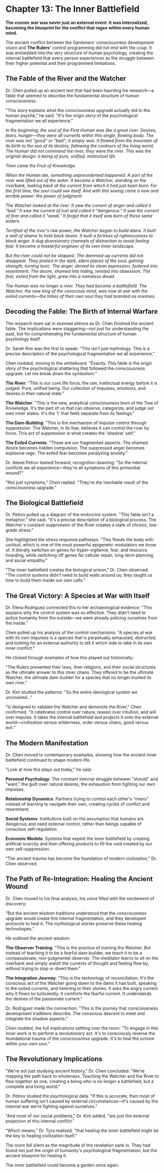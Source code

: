 # Chapter 13: The Inner Battlefield

**The cosmic war was never just an external event. It was internalized, becoming the blueprint for the conflict that rages within every human mind.**

The ancient conflict between the Gardeners' consciousness development vision and **The Rulers'** control programming did not end with the coup. It was embedded into the very structure of human psychology, creating the internal battlefield that every person experiences as the struggle between their higher potential and their programmed limitations.

## The Fable of the River and the Watcher

Dr. Chen pulled up an ancient text that had been haunting his research—a fable that seemed to describe the fundamental structure of human consciousness.

"This story explains what the consciousness upgrade actually did to the human psyche," he said. "It's the origin story of the psychological fragmentation we all experience."

*In the beginning, the soul of the First Human was like a great river. Desires, fears, hunger—they were all currents within this single, flowing body. The river was not "good" or "bad"; it simply was. It flowed from the mountain of its birth to the sea of its destiny, following the contours of the living world. The Human did not command the river; they* were *the river. This was the original design: a being of pure, unified, instinctual life.*

*Then came the Fruit of Knowledge.*

*When the Human ate, something unprecedented happened. A part of the river was lifted out of the water. It became a Watcher, standing on the riverbank, looking back at the current from which it had just been born. For the first time, the soul could see itself. And with this seeing came a new and terrible power: the power of judgment.*

*The Watcher looked at the river. It saw the current of anger and called it "bad." It saw the current of lust and called it "dangerous." It saw the current of fear and called it "weak." It forgot that it itself was born of these same waters.*

*Terrified of the river's raw power, the Watcher began to build dams. It built a wall of shame to hold back desire. It built a fortress of righteousness to block anger. It dug diversionary channels of distraction to avoid feeling fear. It became a masterful engineer of its own inner landscape.*

*But the river could not be stopped. The dammed-up currents did not disappear. They pooled in the dark, silent places of the soul, gaining strength, turning toxic. The anger, denied its clean expression, festered into resentment. The desire, shamed into hiding, twisted into obsession. The fear, exiled from the light, grew into a nameless dread.*

*The Human was no longer a river. They had become a battlefield. The Watcher, the new king of the conscious mind, was now at war with the exiled currents—the tribes of their own soul they had branded as enemies.*

## Decoding the Fable: The Birth of Internal Warfare

The research team sat in stunned silence as Dr. Chen finished the ancient fable. The implications were staggering—not just for understanding the past, but for comprehending the fundamental structure of human psychology itself.

Dr. Sarah Kim was the first to speak: "This isn't just mythology. This is a precise description of the psychological fragmentation we all experience."

Chen nodded, moving to the whiteboard. "Exactly. This fable is the origin story of the psychological shattering that followed the consciousness upgrade. Let me break down the symbolism:"

**The River**: "This is our core life force, the raw, instinctual energy before it is judged. Pure, unified being. Our collection of impulses, emotions, and desires in their natural state."

**The Watcher**: "This is the new, analytical consciousness born of the Tree of Knowledge. It's the part of us that can observe, categorize, and judge our own inner states. It's the 'I' that feels separate from its feelings."

**The Dam-Building**: "This is the mechanism of impulse control through suppression. The Watcher, in its fear, believes it can control the river by force. This act of suppression is what creates the 'shadow' self."

**The Exiled Currents**: "These are our fragmented aspects. The shamed desire becomes hidden compulsion. The suppressed anger becomes explosive rage. The exiled fear becomes paralyzing anxiety."

Dr. Alexei Petrov leaned forward, recognition dawning: "So the internal conflicts we all experience—they're all symptoms of this primordial wound?"

"Not just symptoms," Chen replied. "They're the inevitable result of the consciousness upgrade."

## The Biological Battlefield

Dr. Petrov pulled up a diagram of the endocrine system. "This fable isn't a metaphor," she said. "It's a precise description of a biological process. The Watcher's constant suppression of the River creates a state of chronic, low-grade stress."

She highlighted the stress response pathways. "This floods the body with cortisol, which is one of the most powerful epigenetic modulators we know of. It literally switches on genes for hyper-vigilance, fear, and resource hoarding, while switching off genes for cellular repair, long-term planning, and social empathy."

"The inner battlefield creates the biological prison," Dr. Chen observed. "The control systems didn't need to build walls around us; they taught us how to build them inside our own cells."

## The Great Victory: A Species at War with Itself

Dr. Elena Rodriguez connected this to her archaeological evidence: "This explains why the control system was so effective. They didn't need to police humanity from the outside—we were already policing ourselves from the inside."

Chen pulled up his analysis of the control mechanisms: "A species at war with its own impulses is a species that is perpetually exhausted, distracted, and looking for an external authority to tell it which side to take in its own inner conflict."

He clicked through examples of how this played out historically:

"The Rulers presented their laws, their religions, and their social structures as the ultimate answer to this inner chaos. They offered to be the ultimate Watcher, the ultimate dam-builder for a species that no longer trusted its own river."

Dr. Kim studied the patterns: "So the entire ideological system we uncovered..."

"Is designed to validate the Watcher and demonize the River," Chen confirmed. "It celebrates control over nature, reason over intuition, and will over impulse. It takes the internal battlefield and projects it onto the external world—civilization versus wilderness, order versus chaos, good versus evil."

## The Modern Manifestation

Dr. Chen moved to contemporary examples, showing how the ancient inner battlefield continued to shape modern life.

"Look at how this plays out today," he said:

**Personal Psychology**: The constant internal struggle between "should" and "want," the guilt over natural desires, the exhaustion from fighting our own impulses.

**Relationship Dynamics**: Partners trying to control each other's "rivers" instead of learning to navigate their own, creating cycles of conflict and resentment.

**Social Systems**: Institutions built on the assumption that humans are dangerous and need external control, rather than beings capable of conscious self-regulation.

**Economic Models**: Systems that exploit the inner battlefield by creating artificial scarcity and then offering products to fill the void created by our own self-suppression.

"The ancient trauma has become the foundation of modern civilization," Dr. Chen observed.

## The Path of Re-Integration: Healing the Ancient Wound

Dr. Chen moved to his final analysis, his voice filled with the excitement of discovery:

"But the ancient wisdom traditions understood that the consciousness upgrade would create this internal fragmentation, and they developed protocols to heal it. The mythological stories preserve these healing technologies."

He outlined the ancient wisdom:

**The Observer Training**: "This is the practice of training the Watcher. But instead of teaching it to be a fearful dam-builder, we teach it to be a compassionate, non-judgmental observer. The meditator learns to sit on the riverbank and simply watch the currents of thought and feeling flow by, without trying to stop or divert them."

**The Integration Journey**: "This is the technology of reconciliation. It's the conscious act of the Watcher going down to the dams it has built, speaking to the exiled currents, and listening to their stories. It asks the angry current why it flows so turbulently. It comforts the fearful current. It understands the desires of the passionate current."

Dr. Rodriguez made the connection: "This is the journey that consciousness development traditions describe. The conscious descent to meet and integrate the shadow aspects."

Chen nodded, the full implications settling over the room: "To engage in this inner work is to perform a revolutionary act. It's to consciously reverse the foundational trauma of the consciousness upgrade. It's to heal the schism within your own soul."

## The Revolutionary Implications

"We're not just studying ancient history," Dr. Chen concluded. "We're mapping the path back to wholeness. Teaching the Watcher and the River to flow together as one, creating a being who is no longer a battlefield, but a complete and living world."

Dr. Petrov studied the psychological data. "If this is accurate, then most of human suffering isn't caused by external circumstances—it's caused by the internal war we're fighting against ourselves."

"And most of our social problems," Dr. Kim added, "are just the external projection of this internal conflict."

"Which means," Dr. Tyra realized, "that healing the inner battlefield might be the key to healing civilization itself."

The room fell silent as the magnitude of the revelation sank in. They had found not just the origin of humanity's psychological fragmentation, but the ancient blueprint for healing it.

The inner battlefield could become a garden once again.
